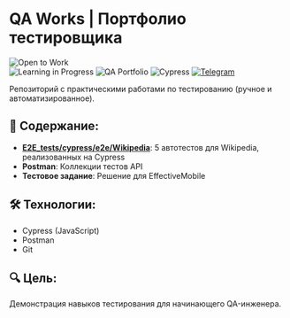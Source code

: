 # QA Works | Портфолио тестировщика

![Open to Work](https://img.shields.io/badge/Ищу_работу-QA_тестировщик-brightgreen)  
![Learning in Progress](https://img.shields.io/badge/status-learning-blue) 
![QA Portfolio](https://img.shields.io/badge/QA-Portfolio-green)
![Cypress](https://img.shields.io/badge/Cypress-5%20tests-yellow)
[![Telegram](https://img.shields.io/badge/Telegram-@Philaktet-blue?logo=telegram)](https://t.me/Philaktet)


Репозиторий с практическими работами по тестированию (ручное и автоматизированное).

## 📂 Содержание:
- [**E2E_tests/cypress/e2e/Wikipedia**](https://github.com/Philaktet/QA_works/blob/main/E2E_tests/README.md): 5 автотестов для Wikipedia, реализованных на Cypress
- **Postman**: Коллекции тестов API
- **Тестовое задание**: Решение для EffectiveMobile

## 🛠 Технологии:
- Cypress (JavaScript)
- Postman
- Git

## 🔍 Цель:
Демонстрация навыков тестирования для начинающего QA-инженера.
